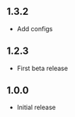 <!-- https://developers.home-assistant.io/docs/add-ons/presentation#keeping-a-changelog -->

## 1.3.2

- Add configs

## 1.2.3

- First beta release

## 1.0.0

- Initial release

